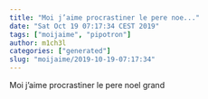 ```yaml
---
title: "Moi j’aime procrastiner le pere noe..."
date: "Sat Oct 19 07:17:34 CEST 2019"
tags: ["moijaime", "pipotron"]
author: m1ch3l
categories: ["generated"]
slug: "moijaime/2019-10-19-07:17:34"
---
```


Moi j’aime procrastiner le pere noel grand
